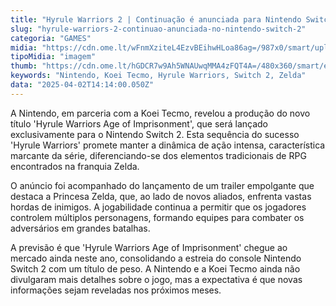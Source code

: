 ```yaml
---
title: "Hyrule Warriors 2 | Continuação é anunciada para Nintendo Switch 2"
slug: "hyrule-warriors-2-continuao-anunciada-no-nintendo-switch-2"
categoria: "GAMES"
midia: "https://cdn.ome.lt/wFnmXziteL4EzvBEihwHLoa86ag=/987x0/smart/uploads/conteudo/fotos/02_Y9FTava.jpg"
tipoMidia: "imagem"
thumb: "https://cdn.ome.lt/hGDCR7w9Ah5WNAUwqMMA4zFQT4A=/480x360/smart/extras/conteudos/image_gRKTc38.png"
keywords: "Nintendo, Koei Tecmo, Hyrule Warriors, Switch 2, Zelda"
data: "2025-04-02T14:14:00.050Z"
---
```


A Nintendo, em parceria com a Koei Tecmo, revelou a produção do novo título 'Hyrule Warriors Age of Imprisonment', que será lançado exclusivamente para o Nintendo Switch 2. Esta sequência do sucesso 'Hyrule Warriors' promete manter a dinâmica de ação intensa, característica marcante da série, diferenciando-se dos elementos tradicionais de RPG encontrados na franquia Zelda.

O anúncio foi acompanhado do lançamento de um trailer empolgante que destaca a Princesa Zelda, que, ao lado de novos aliados, enfrenta vastas hordas de inimigos. A jogabilidade continua a permitir que os jogadores controlem múltiplos personagens, formando equipes para combater os adversários em grandes batalhas.

A previsão é que 'Hyrule Warriors Age of Imprisonment' chegue ao mercado ainda neste ano, consolidando a estreia do console Nintendo Switch 2 com um título de peso. A Nintendo e a Koei Tecmo ainda não divulgaram mais detalhes sobre o jogo, mas a expectativa é que novas informações sejam reveladas nos próximos meses.